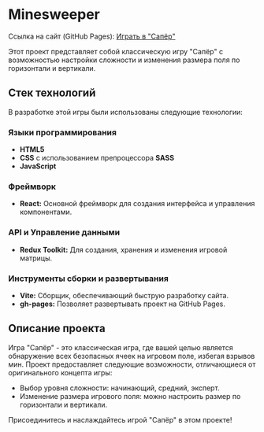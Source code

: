 # Minesweeper

Ссылка на сайт (GitHub Pages): [Играть в "Сапёр"](https://abdullahalimov.github.io/Minesweeper/)

Этот проект представляет собой классическую игру "Сапёр" с возможностью настройки сложности и изменения размера поля по горизонтали и вертикали.

## Стек технологий

В разработке этой игры были использованы следующие технологии:

### Языки программирования

- **HTML5**
- **CSS** с использованием препроцессора **SASS**
- **JavaScript**

### Фреймворк

- **React:** Основной фреймворк для создания интерфейса и управления компонентами.

### API и Управление данными

- **Redux Toolkit:** Для создания, хранения и изменения игровой матрицы.

### Инструменты сборки и развертывания

- **Vite:** Сборщик, обеспечивающий быструю разработку сайта.
- **gh-pages:** Позволяет развертывать проект на GitHub Pages.

## Описание проекта

Игра "Сапёр" - это классическая игра, где вашей целью является обнаружение всех безопасных ячеек на игровом поле, избегая взрывов мин. Проект предоставляет следующие возможности, отличающиеся от оригинального концепта игры:

- Выбор уровня сложности: начинающий, средний, эксперт.
- Изменение размера игрового поля: можно настроить размер по горизонтали и вертикали.

Присоединитесь и наслаждайтесь игрой "Сапёр" в этом проекте!
